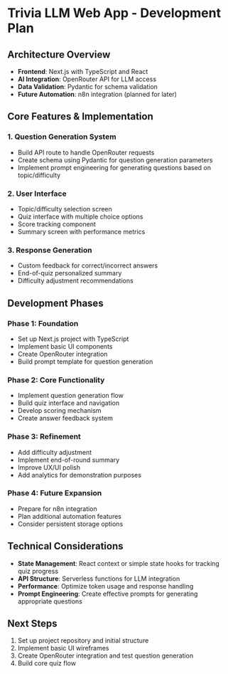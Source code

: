 # Trivia LLM Web App - Development Plan

## Architecture Overview

- **Frontend**: Next.js with TypeScript and React
- **AI Integration**: OpenRouter API for LLM access
- **Data Validation**: Pydantic for schema validation
- **Future Automation**: n8n integration (planned for later)

## Core Features & Implementation

### 1. Question Generation System

- Build API route to handle OpenRouter requests
- Create schema using Pydantic for question generation parameters
- Implement prompt engineering for generating questions based on topic/difficulty

### 2. User Interface

- Topic/difficulty selection screen
- Quiz interface with multiple choice options
- Score tracking component
- Summary screen with performance metrics

### 3. Response Generation

- Custom feedback for correct/incorrect answers
- End-of-quiz personalized summary
- Difficulty adjustment recommendations

## Development Phases

### Phase 1: Foundation

- Set up Next.js project with TypeScript
- Implement basic UI components
- Create OpenRouter integration
- Build prompt template for question generation

### Phase 2: Core Functionality

- Implement question generation flow
- Build quiz interface and navigation
- Develop scoring mechanism
- Create answer feedback system

### Phase 3: Refinement

- Add difficulty adjustment
- Implement end-of-round summary
- Improve UX/UI polish
- Add analytics for demonstration purposes

### Phase 4: Future Expansion

- Prepare for n8n integration
- Plan additional automation features
- Consider persistent storage options

## Technical Considerations

- **State Management**: React context or simple state hooks for tracking quiz progress
- **API Structure**: Serverless functions for LLM integration
- **Performance**: Optimize token usage and response handling
- **Prompt Engineering**: Create effective prompts for generating appropriate questions

## Next Steps

1. Set up project repository and initial structure
2. Implement basic UI wireframes
3. Create OpenRouter integration and test question generation
4. Build core quiz flow
